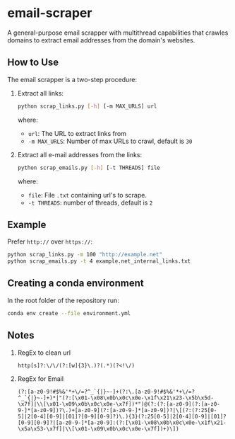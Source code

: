 # email-scraper

A general-purpose email scrapper with multithread capabilities that crawles domains to extract email addresses from the domain's websites.

## How to Use

The email scrapper is a two-step procedure:

1. Extract all links:

    ```bash
    python scrap_links.py [-h] [-m MAX_URLS] url
    ```

    where:

    * `url`: The URL to extract links from
    * `-m MAX_URLS`: Number of max URLs to crawl, default is `30`

2. Extract all e-mail addresses from the links:

    ```bash
    python scrap_emails.py [-h] [-t THREADS] file
    ```

    where:

    * `file`: File `.txt` containing url's to scrape.
    * `-t THREADS`: number of threads, default is `2`

## Example

Prefer `http://` over `https://`:

```bash
python scrap_links.py -m 100 "http://example.net"
python scrap_emails.py -t 4 example.net_internal_links.txt
```

## Creating a conda environment

In the root folder of the repository run:

```bash
conda env create --file environment.yml
```

## Notes

1.  RegEx to clean url

    ```
    http[s]?:\/\/(?:[w]{3}\.)?(.*)(?<!\/)
    ```

2. RegEx for Email

    ```
    (?:[a-z0-9!#$%&'*+\/=?^_`{|}~-]+(?:\.[a-z0-9!#$%&'*+\/=?^_`{|}~-]+)*|"(?:[\x01-\x08\x0b\x0c\x0e-\x1f\x21\x23-\x5b\x5d-\x7f]|\\[\x01-\x09\x0b\x0c\x0e-\x7f])*")@(?:(?:[a-z0-9](?:[a-z0-9-]*[a-z0-9])?\.)+[a-z0-9](?:[a-z0-9-]*[a-z0-9])?|\[(?:(?:25[0-5]|2[0-4][0-9]|[01]?[0-9][0-9]?)\.){3}(?:25[0-5]|2[0-4][0-9]|[01]?[0-9][0-9]?|[a-z0-9-]*[a-z0-9]:(?:[\x01-\x08\x0b\x0c\x0e-\x1f\x21-\x5a\x53-\x7f]|\\[\x01-\x09\x0b\x0c\x0e-\x7f])+)\])
    ```
